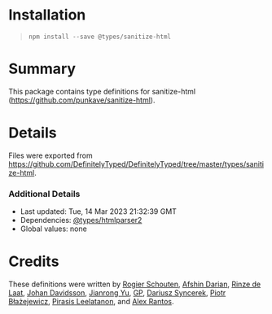 # Installation
> `npm install --save @types/sanitize-html`

# Summary
This package contains type definitions for sanitize-html (https://github.com/punkave/sanitize-html).

# Details
Files were exported from https://github.com/DefinitelyTyped/DefinitelyTyped/tree/master/types/sanitize-html.

### Additional Details
 * Last updated: Tue, 14 Mar 2023 21:32:39 GMT
 * Dependencies: [@types/htmlparser2](https://npmjs.com/package/@types/htmlparser2)
 * Global values: none

# Credits
These definitions were written by [Rogier Schouten](https://github.com/rogierschouten), [Afshin Darian](https://github.com/afshin), [Rinze de Laat](https://github.com/biermeester), [Johan Davidsson](https://github.com/johandavidson), [Jianrong Yu](https://github.com/YuJianrong), [GP](https://github.com/paambaati), [Dariusz Syncerek](https://github.com/dsyncerek), [Piotr Błażejewicz](https://github.com/peterblazejewicz), [Pirasis Leelatanon](https://github.com/1pete), and [Alex Rantos](https://github.com/alex-rantos).

